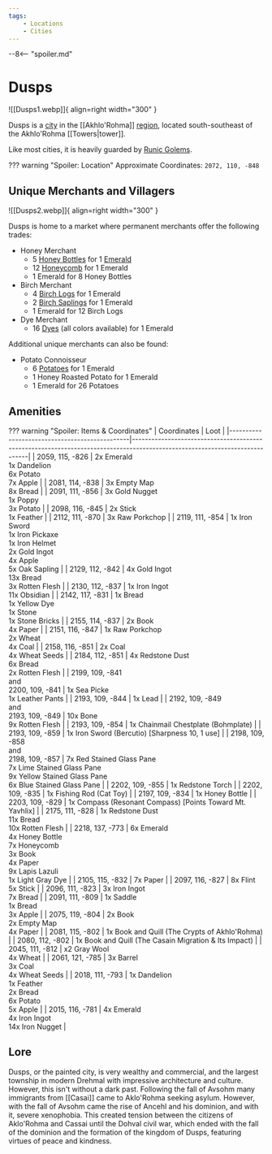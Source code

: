 ```yaml
---
tags:
    - Locations
    - Cities
---
```


--8<-- "spoiler.md"

# Dusps

![[Dusps1.webp]]{ align=right width="300" }

Dusps is a [city](/Settlements) in the [[Akhlo'Rohma]] [region](/Regions), located south-southeast of the Akhlo'Rohma [[Towers|tower]]. 

Like most cities, it is heavily guarded by [Runic Golems](https://minecraft.gamepedia.com/Iron_Golem).

??? warning "Spoiler: Location"
	Approximate Coordinates: `2072, 110, -848` 

## Unique Merchants and Villagers

![[Dusps2.webp]]{ align=right width="300" }

Dusps is home to a market where permanent merchants offer the following
trades:

- Honey Merchant
	- 5 [Honey Bottles](https://minecraft.gamepedia.com/Honey_Bottle) for 1 [Emerald](https://minecraft.gamepedia.com/Emerald)
	- 12 [Honeycomb](https://minecraft.gamepedia.com/Honeycomb) for 1 Emerald
	- 1 Emerald for 8 Honey Bottles
- Birch Merchant
	- 4 [Birch Logs](https://minecraft.gamepedia.com/Log) for 1 Emerald
	- 2 [Birch Saplings](https://minecraft.gamepedia.com/Sapling) for 1 Emerald
	- 1 Emerald for 12 Birch Logs
- Dye Merchant
	- 16 [Dyes](https://minecraft.gamepedia.com/Dye) (all colors available) for 1 Emerald

Additional unique merchants can also be found:

- Potato Connoisseur
	- 6 [Potatoes](https://minecraft.gamepedia.com/Potato) for 1 Emerald
	- 1 Honey Roasted Potato for 1 Emerald
	- 1 Emerald for 26 Potatoes


## Amenities

??? warning "Spoiler: Items & Coordinates"
	| Coordinates                                   | Loot                                                                                                                       |
	|-----------------------------------------------|----------------------------------------------------------------------------------------------------------------------------|
	| 2059, 115, -826                               | 2x Emerald <br>1x Dandelion <br>6x Potato <br>7x Apple                                                                     |
	| 2081, 114, -838                               | 3x Empty Map <br>8x Bread                                                                                                  |
	| 2091, 111, -856                               | 3x Gold Nugget <br>1x Poppy <br>3x Potato                                                                                  |
	| 2098, 116, -845                               | 2x Stick <br>1x Feather                                                                                                    |
	| 2112, 111, -870                               | 3x Raw Porkchop                                                                                                            |
	| 2119, 111, -854                               | 1x Iron Sword <br>1x Iron Pickaxe <br>1x Iron Helmet <br>2x Gold Ingot <br>4x Apple <br>5x Oak Sapling                     |
	| 2129, 112, -842                               | 4x Gold Ingot <br>13x Bread <br>3x Rotten Flesh                                                                            |
	| 2130, 112, -837                               | 1x Iron Ingot <br>11x Obsidian                                                                                             |
	| 2142, 117, -831                               | 1x Bread <br>1x Yellow Dye <br>1x Stone <br>1x Stone Bricks                                                                |
	| 2155, 114, -837                               | 2x Book <br>4x Paper                                                                                                       |
	| 2151, 116, -847                               | 1x Raw Porkchop <br>2x Wheat <br>4x Coal                                                                                   |
	| 2158, 116, -851                               | 2x Coal <br>4x Wheat Seeds                                                                                                 |
	| 2184, 112, -851                               | 4x Redstone Dust <br>6x Bread <br>2x Rotten Flesh                                                                          |
	| 2199, 109, -841 <br>and <br>2200, 109, -841   | 1x Sea Picke <br>1x Leather Pants                                                                                          |
	| 2193, 109, -844                               | 1x Lead                                                                                                                    |
	| 2192, 109, -849 <br>and <br>2193, 109, -849   | 10x Bone <br>9x Rotten Flesh                                                                                               |
	| 2193, 109, -854                               | 1x Chainmail Chestplate (Bohmplate)                                                                                        |
	| 2193, 109, -859                               | 1x Iron Sword (Bercutio) [Sharpness 10, 1 use]                                                                             |
	| 2198, 109, -858 <br>and <br>2198, 109, -857   | 7x Red Stained Glass Pane <br>7x Lime Stained Glass Pane <br>9x Yellow Stained Glass Pane <br>6x Blue Stained Glass Pane   |
	| 2202, 109, -855                               | 1x Redstone Torch                                                                                                          |
	| 2202, 109, -835                               | 1x Fishing Rod (Cat Toy)                                                                                                   |
	| 2197, 109, -834                               | 1x Honey Bottle                                                                                                            |
	| 2203, 109, -829                               | 1x Compass (Resonant Compass) [Points Toward Mt. Yavhlix]                                                                  |
	| 2175, 111, -828                               | 1x Redstone Dust <br>11x Bread <br>10x Rotten Flesh                                                                        |
	| 2218, 137, -773                               | 6x Emerald <br>4x Honey Bottle <br>7x Honeycomb <br>3x Book <br>4x Paper <br>9x Lapis Lazuli <br>1x Light Gray Dye         |
	| 2105, 115, -832                               | 7x Paper                                                                                                                   |
	| 2097, 116, -827                               | 8x Flint <br>5x Stick                                                                                                      |
	| 2096, 111, -823                               | 3x Iron Ingot <br>7x Bread                                                                                                 |
	| 2091, 111, -809                               | 1x Saddle <br>1x Bread <br>3x Apple                                                                                        |
	| 2075, 119, -804                               | 2x Book <br>2x Empty Map <br>4x Paper                                                                                      |
	| 2081, 115, -802                               | 1x Book and Quill (The Crypts of Akhlo'Rohma)                                                                              |
	| 2080, 112, -802                               | 1x Book and Quill (The Casain Migration & Its Impact)                                                                      |
	| 2045, 111, -812                               | x2 Gray Wool <br>4x Wheat                                                                                                  |
	| 2061, 121, -785                               | 3x Barrel <br>3x Coal <br>4x Wheat Seeds                                                                                   |
	| 2018, 111, -793                               | 1x Dandelion <br>1x Feather <br>2x Bread <br>6x Potato <br>5x Apple                                                        |
	| 2015, 116, -781                               | 4x Emerald <br>4x Iron Ingot <br>14x Iron Nugget                                                                           |


## Lore

Dusps, or the painted city, is very wealthy and commercial, and the largest township in modern Drehmal with impressive architecture and culture. However, this isn't without a dark past. Following the fall of Avsohm many immigrants from [[Casai]] came to Aklo'Rohma seeking asylum. However, with the fall of Avsohm came the rise of Ancehl and his dominion, and with it, severe xenophobia. This created tension between the citizens of Aklo'Rohma and Cassai until the Dohval civil war, which ended with the fall of the dominion and the formation of the kingdom of Dusps, featuring virtues of peace and kindness.
